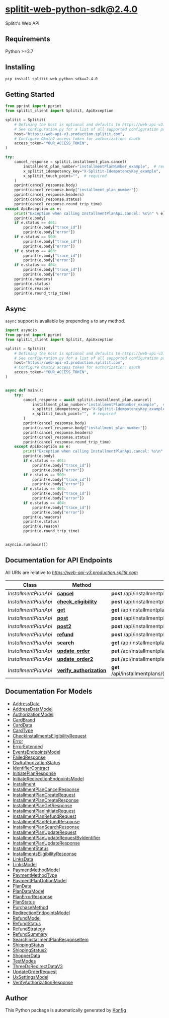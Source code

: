 # splitit-web-python-sdk@2.4.0
Splitit's Web API


## Requirements

Python >=3.7

## Installing

```sh
pip install splitit-web-python-sdk==2.4.0
```

## Getting Started

```python
from pprint import pprint
from splitit_client import Splitit, ApiException

splitit = Splitit(
    # Defining the host is optional and defaults to https://web-api-v3.production.splitit.com
    # See configuration.py for a list of all supported configuration parameters.
    host="https://web-api-v3.production.splitit.com",
    # Configure OAuth2 access token for authorization: oauth
    access_token="YOUR_ACCESS_TOKEN",
)

try:
    cancel_response = splitit.installment_plan.cancel(
        installment_plan_number="installmentPlanNumber_example",  # required
        x_splitit_idempotency_key="X-Splitit-IdempotencyKey_example",  # required
        x_splitit_touch_point="",  # required
    )
    pprint(cancel_response.body)
    pprint(cancel_response.body["installment_plan_number"])
    pprint(cancel_response.headers)
    pprint(cancel_response.status)
    pprint(cancel_response.round_trip_time)
except ApiException as e:
    print("Exception when calling InstallmentPlanApi.cancel: %s\n" % e)
    pprint(e.body)
    if e.status == 401:
        pprint(e.body["trace_id"])
        pprint(e.body["error"])
    if e.status == 500:
        pprint(e.body["trace_id"])
        pprint(e.body["error"])
    if e.status == 403:
        pprint(e.body["trace_id"])
        pprint(e.body["error"])
    if e.status == 404:
        pprint(e.body["trace_id"])
        pprint(e.body["error"])
    pprint(e.headers)
    pprint(e.status)
    pprint(e.reason)
    pprint(e.round_trip_time)
```

## Async

`async` support is available by prepending `a` to any method.

```python
import asyncio
from pprint import pprint
from splitit_client import Splitit, ApiException

splitit = Splitit(
    # Defining the host is optional and defaults to https://web-api-v3.production.splitit.com
    # See configuration.py for a list of all supported configuration parameters.
    host="https://web-api-v3.production.splitit.com",
    # Configure OAuth2 access token for authorization: oauth
    access_token="YOUR_ACCESS_TOKEN",
)


async def main():
    try:
        cancel_response = await splitit.installment_plan.acancel(
            installment_plan_number="installmentPlanNumber_example",  # required
            x_splitit_idempotency_key="X-Splitit-IdempotencyKey_example",  # required
            x_splitit_touch_point="",  # required
        )
        pprint(cancel_response.body)
        pprint(cancel_response.body["installment_plan_number"])
        pprint(cancel_response.headers)
        pprint(cancel_response.status)
        pprint(cancel_response.round_trip_time)
    except ApiException as e:
        print("Exception when calling InstallmentPlanApi.cancel: %s\n" % e)
        pprint(e.body)
        if e.status == 401:
            pprint(e.body["trace_id"])
            pprint(e.body["error"])
        if e.status == 500:
            pprint(e.body["trace_id"])
            pprint(e.body["error"])
        if e.status == 403:
            pprint(e.body["trace_id"])
            pprint(e.body["error"])
        if e.status == 404:
            pprint(e.body["trace_id"])
            pprint(e.body["error"])
        pprint(e.headers)
        pprint(e.status)
        pprint(e.reason)
        pprint(e.round_trip_time)


asyncio.run(main())
```


## Documentation for API Endpoints

All URIs are relative to *https://web-api-v3.production.splitit.com*

Class | Method | HTTP request | Description
------------ | ------------- | ------------- | -------------
*InstallmentPlanApi* | [**cancel**](docs/apis/tags/InstallmentPlanApi.md#cancel) | **post** /api/installmentplans/{installmentPlanNumber}/cancel | 
*InstallmentPlanApi* | [**check_eligibility**](docs/apis/tags/InstallmentPlanApi.md#check_eligibility) | **post** /api/installmentplans/check-eligibility | 
*InstallmentPlanApi* | [**get**](docs/apis/tags/InstallmentPlanApi.md#get) | **get** /api/installmentplans/{installmentPlanNumber} | 
*InstallmentPlanApi* | [**post**](docs/apis/tags/InstallmentPlanApi.md#post) | **post** /api/installmentplans/initiate | 
*InstallmentPlanApi* | [**post2**](docs/apis/tags/InstallmentPlanApi.md#post2) | **post** /api/installmentplans | 
*InstallmentPlanApi* | [**refund**](docs/apis/tags/InstallmentPlanApi.md#refund) | **post** /api/installmentplans/{installmentPlanNumber}/refund | 
*InstallmentPlanApi* | [**search**](docs/apis/tags/InstallmentPlanApi.md#search) | **get** /api/installmentplans/search | 
*InstallmentPlanApi* | [**update_order**](docs/apis/tags/InstallmentPlanApi.md#update_order) | **put** /api/installmentplans/{installmentPlanNumber}/updateorder | 
*InstallmentPlanApi* | [**update_order2**](docs/apis/tags/InstallmentPlanApi.md#update_order2) | **put** /api/installmentplans/updateorder | 
*InstallmentPlanApi* | [**verify_authorization**](docs/apis/tags/InstallmentPlanApi.md#verify_authorization) | **get** /api/installmentplans/{installmentPlanNumber}/verifyauthorization | 

## Documentation For Models

 - [AddressData](docs/models/AddressData.md)
 - [AddressDataModel](docs/models/AddressDataModel.md)
 - [AuthorizationModel](docs/models/AuthorizationModel.md)
 - [CardBrand](docs/models/CardBrand.md)
 - [CardData](docs/models/CardData.md)
 - [CardType](docs/models/CardType.md)
 - [CheckInstallmentsEligibilityRequest](docs/models/CheckInstallmentsEligibilityRequest.md)
 - [Error](docs/models/Error.md)
 - [ErrorExtended](docs/models/ErrorExtended.md)
 - [EventsEndpointsModel](docs/models/EventsEndpointsModel.md)
 - [FailedResponse](docs/models/FailedResponse.md)
 - [GwAuthorizationStatus](docs/models/GwAuthorizationStatus.md)
 - [IdentifierContract](docs/models/IdentifierContract.md)
 - [InitiatePlanResponse](docs/models/InitiatePlanResponse.md)
 - [InitiateRedirectionEndpointsModel](docs/models/InitiateRedirectionEndpointsModel.md)
 - [Installment](docs/models/Installment.md)
 - [InstallmentPlanCancelResponse](docs/models/InstallmentPlanCancelResponse.md)
 - [InstallmentPlanCreateRequest](docs/models/InstallmentPlanCreateRequest.md)
 - [InstallmentPlanCreateResponse](docs/models/InstallmentPlanCreateResponse.md)
 - [InstallmentPlanGetResponse](docs/models/InstallmentPlanGetResponse.md)
 - [InstallmentPlanInitiateRequest](docs/models/InstallmentPlanInitiateRequest.md)
 - [InstallmentPlanRefundRequest](docs/models/InstallmentPlanRefundRequest.md)
 - [InstallmentPlanRefundResponse](docs/models/InstallmentPlanRefundResponse.md)
 - [InstallmentPlanSearchResponse](docs/models/InstallmentPlanSearchResponse.md)
 - [InstallmentPlanUpdateRequest](docs/models/InstallmentPlanUpdateRequest.md)
 - [InstallmentPlanUpdateRequestByIdentifier](docs/models/InstallmentPlanUpdateRequestByIdentifier.md)
 - [InstallmentPlanUpdateResponse](docs/models/InstallmentPlanUpdateResponse.md)
 - [InstallmentStatus](docs/models/InstallmentStatus.md)
 - [InstallmentsEligibilityResponse](docs/models/InstallmentsEligibilityResponse.md)
 - [LinksData](docs/models/LinksData.md)
 - [LinksModel](docs/models/LinksModel.md)
 - [PaymentMethodModel](docs/models/PaymentMethodModel.md)
 - [PaymentMethodType](docs/models/PaymentMethodType.md)
 - [PaymentPlanOptionModel](docs/models/PaymentPlanOptionModel.md)
 - [PlanData](docs/models/PlanData.md)
 - [PlanDataModel](docs/models/PlanDataModel.md)
 - [PlanErrorResponse](docs/models/PlanErrorResponse.md)
 - [PlanStatus](docs/models/PlanStatus.md)
 - [PurchaseMethod](docs/models/PurchaseMethod.md)
 - [RedirectionEndpointsModel](docs/models/RedirectionEndpointsModel.md)
 - [RefundModel](docs/models/RefundModel.md)
 - [RefundStatus](docs/models/RefundStatus.md)
 - [RefundStrategy](docs/models/RefundStrategy.md)
 - [RefundSummary](docs/models/RefundSummary.md)
 - [SearchInstallmentPlanResponseItem](docs/models/SearchInstallmentPlanResponseItem.md)
 - [ShippingStatus](docs/models/ShippingStatus.md)
 - [ShippingStatus2](docs/models/ShippingStatus2.md)
 - [ShopperData](docs/models/ShopperData.md)
 - [TestModes](docs/models/TestModes.md)
 - [ThreeDsRedirectDataV3](docs/models/ThreeDsRedirectDataV3.md)
 - [UpdateOrderRequest](docs/models/UpdateOrderRequest.md)
 - [UxSettingsModel](docs/models/UxSettingsModel.md)
 - [VerifyAuthorizationResponse](docs/models/VerifyAuthorizationResponse.md)


## Author
This Python package is automatically generated by [Konfig](https://konfigthis.com)
